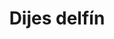 ---
title: Dijes delfín
date: 
draft: false

# descripcion
description : Pulsera en plata largo no extensible (chequeá la medida!)

materials: Plata 925

color: 

dimensions: Largo 18.5 no extensible

code: 03-09-0874

type: "Pulseras"

categories: []

price: $6.850,00

price_eftvo: $5.820,00

# Images
# first image will be shown in the product page
images:
  # - image: "images/path_to_image"
  # La ubicacion de las imagenes es imagenes/Pulseras/Pulseras.Plata/03-09-0874-dijes-delfin
  - image: "./images/pulseras/plata/03-09-0874-dijes-delfin.jpg"
---